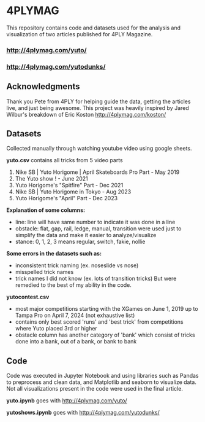 # 4PLYMAG 
This repository contains code and datasets used for the analysis and visualization of two articles published for 4PLY Magazine. 

### http://4plymag.com/yuto/

### http://4plymag.com/yutodunks/

## Acknowledgments

Thank you Pete from 4PLY for helping guide the data, getting the articles live, and just being awesome. 
This project was heavily inspired by Jared Wilbur's breakdown of Eric Koston http://4plymag.com/koston/

## Datasets

Collected manually through watching youtube video using google sheets. 

**yuto.csv** contains all tricks from 5 video parts 
1. Nike SB | Yuto Horigome | April Skateboards Pro Part - May 2019
2. The Yuto show ! - June 2021
3. Yuto Horigome's "Spitfire" Part - Dec 2021
4. Nike SB | Yuto Horigome in Tokyo - Aug 2023
5. Yuto Horigome's "April" Part - Dec 2023

**Explanation of some columns:**
- line: line will have same number to indicate it was done in a line
- obstacle: flat, gap, rail, ledge, manual, transition were used just to simplify the data and make it easier to analyze/visualize
- stance: 0, 1, 2, 3 means regular, switch, fakie, nollie

**Some errors in the datasets such as:**
- inconsistent trick naming (ex. noseslide vs nose)
- misspelled trick names
- trick names I did not know (ex. lots of transition tricks)
But were remedied to the best of my ability in the code.

**yutocontest.csv** 
- most major competitions starting with the XGames on June 1, 2019 up to Tampa Pro on April 7, 2024 (not exhaustive list) 
- contains only best scored 'runs' and 'best trick' from competitions where Yuto placed 3rd or higher 
- obstacle column has another category of 'bank' which consist of tricks done into a bank, out of a bank, or bank to bank

## Code 

Code was executed in Jupyter Notebook and using libraries such as Pandas to preprocess and clean data, and Matplotlib and seaborn to visualize data. Not all visualizations present in the code were used in the final article. 

**yuto.ipynb** goes with http://4plymag.com/yuto/

**yutoshows.ipynb** goes with http://4plymag.com/yutodunks/
